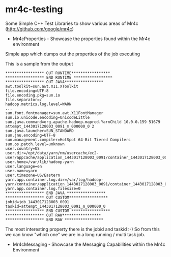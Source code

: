 # mr4c-testing
Some Simple C++ Test Libraries to show various areas of Mr4c (http://github.com/google/mr4c)

* Mr4cProperties - Showcase the properties found within the Mr4c environment

Simple app which dumps out the properties of the job executing

This is a sample from the output 


    ***************** OUT RUNTIME*****************
    ***************** END RUNTIME *****************
    ***************** OUT JAVA*****************
    awt.toolkit=sun.awt.X11.XToolkit
    file.encoding=UTF-8
    file.encoding.pkg=sun.io
    file.separator=/
    hadoop.metrics.log.level=WARN
    ...
    sun.font.fontmanager=sun.awt.X11FontManager
    sun.io.unicode.encoding=UnicodeLittle
    sun.java.command=org.apache.hadoop.mapred.YarnChild 10.0.0.159 51679 attempt_1443017128003_0091_m_000000_0 2
    sun.java.launcher=SUN_STANDARD
    sun.jnu.encoding=UTF-8
    sun.management.compiler=HotSpot 64-Bit Tiered Compilers
    sun.os.patch.level=unknown
    user.country=US
    user.dir=/opt/data/yarn/nm/usercache/ec2-user/appcache/application_1443017128003_0091/container_1443017128003_0091_01_000002
    user.home=/var/lib/hadoop-yarn
    user.language=en
    user.name=yarn
    user.timezone=US/Eastern
    yarn.app.container.log.dir=/var/log/hadoop-yarn/container/application_1443017128003_0091/container_1443017128003_0091_01_000002
    yarn.app.container.log.filesize=0
    ***************** END JAVA *****************
    ***************** OUT CUSTOM*****************
    jobid=job_1443017128003_0091
    taskid=attempt_1443017128003_0091_m_000000_0
    ***************** END CUSTOM *****************
    ***************** OUT RAW*****************
    ***************** END RAW *****************

Ths most interesting property there is the jobid and taskid :-) So from this we can know "which one" we are in a long running / multi task job.

* Mr4cMessaging - Showcase the Messaging Capabilities within the Mr4c Environment

